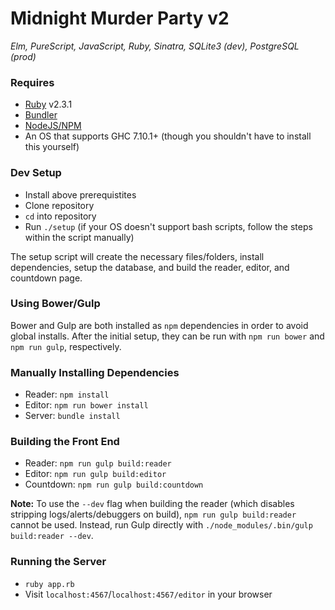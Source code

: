 # Midnight Murder Party v2
_Elm, PureScript, JavaScript, Ruby, Sinatra, SQLite3 (dev), PostgreSQL (prod)_

### Requires
- [Ruby](https://www.ruby-lang.org/en/) v2.3.1
- [Bundler](http://bundler.io/#getting-started)
- [NodeJS/NPM](https://nodejs.org/en/)
- An OS that supports GHC 7.10.1+ (though you shouldn't have to install this yourself)

### Dev Setup
- Install above prerequistites
- Clone repository
- `cd` into repository
- Run `./setup` (if your OS doesn't support bash scripts, follow the steps within the script manually)

The setup script will create the necessary files/folders, install dependencies, setup the database, and build the reader, editor, and countdown page.

### Using Bower/Gulp
Bower and Gulp are both installed as `npm` dependencies in order to avoid global installs. After the initial setup, they can be run with `npm run bower` and `npm run gulp`, respectively.

### Manually Installing Dependencies
- Reader: `npm install`
- Editor: `npm run bower install`
- Server: `bundle install`

### Building the Front End
- Reader: `npm run gulp build:reader`
- Editor: `npm run gulp build:editor`
- Countdown: `npm run gulp build:countdown`

**Note:** To use the `--dev` flag when building the reader (which disables stripping logs/alerts/debuggers on build), `npm run gulp build:reader` cannot be used. Instead, run Gulp directly with `./node_modules/.bin/gulp build:reader --dev`.

### Running the Server
- `ruby app.rb`
- Visit `localhost:4567`/`localhost:4567/editor` in your browser

